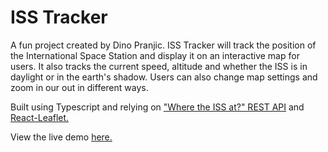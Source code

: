 # ISS Tracker

A fun project created by Dino Pranjic. ISS Tracker will track the position of the International Space Station and display it on an interactive map for users. It also tracks the current speed, altitude and whether the ISS is in daylight or in the earth's shadow. Users can also change map settings and zoom in our out in different ways. 

Built using Typescript and relying on ["Where the ISS at?" REST API](https://wheretheiss.at/w/developer) and [React-Leaflet.](https://react-leaflet.js.org/) 

View the live demo [here.](https://www.dinopranjic.dev/iss-tracker)